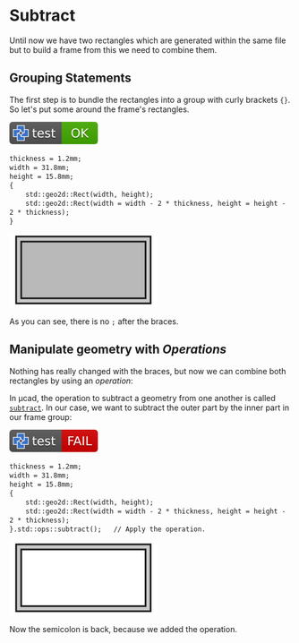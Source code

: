 # Subtract

Until now we have two rectangles which are generated within
the same file but to build a frame from this we need to combine them.

## Grouping Statements

The first step is to bundle the rectangles into a group with curly brackets `{}`.
So let's put some around the frame's rectangles.

[![test](.test/group.svg)](.test/group.log)

```µcad,group
thickness = 1.2mm;
width = 31.8mm;
height = 15.8mm;
{
    std::geo2d::Rect(width, height);
    std::geo2d::Rect(width = width - 2 * thickness, height = height - 2 * thickness);
}
```

![Picture](.test/group-out.svg)

As you can see, there is no `;` after the braces.

## Manipulate geometry with *Operations*

Nothing has really changed with the braces, but now we can combine both rectangles
by using an *operation*:

In µcad, the operation to subtract a geometry from one another is called [`subtract`](../libs/std/ops/subtract.md).
In our case, we want to subtract the outer part by the inner part in our frame group:

[![test](.test/subtract.svg)](.test/subtract.log)

```µcad,subtract
thickness = 1.2mm;
width = 31.8mm;
height = 15.8mm;
{
    std::geo2d::Rect(width, height);
    std::geo2d::Rect(width = width - 2 * thickness, height = height - 2 * thickness);
}.std::ops::subtract();   // Apply the operation.
```

![Picture](.test/subtract-out.svg)

Now the semicolon is back, because we added the operation.
